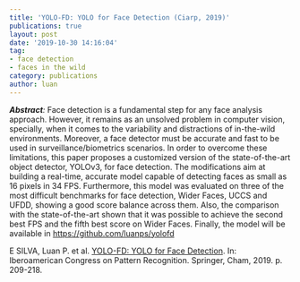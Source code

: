 ```yaml
---
title: 'YOLO-FD: YOLO for Face Detection (Ciarp, 2019)'
publications: true
layout: post
date: '2019-10-30 14:16:04'
tag:
- face detection
- faces in the wild
category: publications
author: luan
---
```


***Abstract**:*
Face detection is a fundamental step for any face analysis approach.
However, it remains as an unsolved problem in computer vision,
specially, when it comes to the variability and distractions of
in-the-wild environments.
Moreover, a face detector must be accurate and fast to be
used in surveillance/biometrics scenarios.
In order to overcome these limitations, this paper proposes
a customized version of the state-of-the-art 
object detector, YOLOv3, for face detection.
The modifications aim at building a real-time, accurate
model capable of detecting faces as small as 16 pixels
in 34 FPS.
Furthermore, this model was evaluated on three of the
most difficult benchmarks for face detection, 
Wider Faces, UCCS and UFDD,
showing a good score balance across them.
Also, the comparison with the state-of-the-art
shown that it was possible to achieve the
second best FPS and the fifth best score
on Wider Faces.
Finally, the model will be available in 
https://github.com/luanps/yolofd

E SILVA, Luan P. et al. [YOLO-FD: YOLO for Face Detection](https://link.springer.com/chapter/10.1007/978-3-030-33904-3_19). In: Iberoamerican Congress on Pattern Recognition. Springer, Cham, 2019. p. 209-218.